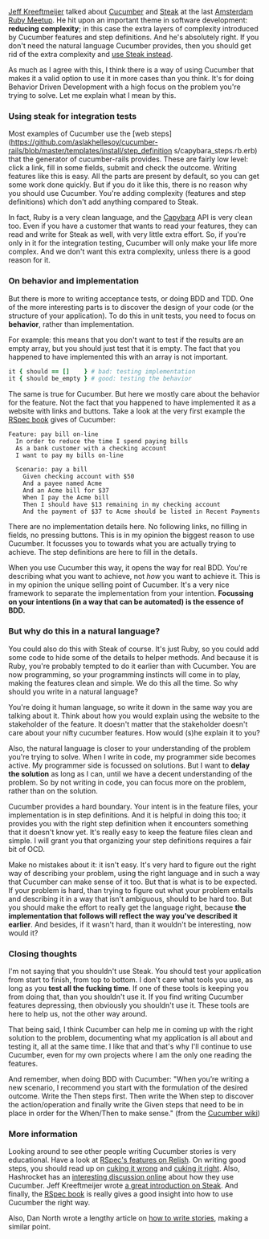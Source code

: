 [Jeff Kreeftmeijer](http://jeffkreeftmeijer.com") talked about [Cucumber](http://cukes.info/)
and [Steak](https://github.com/cavalle/steak) at the last [Amsterdam Ruby
Meetup](http://amsterdam-rb.org/). He hit upon an important theme in software development:
**reducing complexity**; in this case the extra layers of complexity introduced by Cucumber
features and step definitions. And he's absolutely right. If you don't need the natural
language Cucumber provides, then you should get rid of the extra complexity and [use Steak
instead](http://jeffkreeftmeijer.com/2010/steak-because-cucumber-is-for-vegetarians/).

As much as I agree with this, I think there is a way of using Cucumber that makes it a valid option
to use it in more cases than you think. It's for doing Behavior Driven Development with a high focus
on the problem you're trying to solve. Let me explain what I mean by this.

### Using steak for integration tests

Most examples of Cucumber use the [web
steps](https://github.com/aslakhellesoy/cucumber-rails/blob/master/templates/install/step_definition
s/capybara_steps.rb.erb) that the generator of cucumber-rails provides. These are fairly low level:
click a link, fill in some fields, submit and check the outcome. Writing features like this is easy.
All the parts are present by default, so you can get some work done quickly. But if you do it like
this, there is no reason why you should use Cucumber. You're adding complexity (features and step
definitions) which don't add anything compared to Steak.

In fact, Ruby is a very clean language, and the [Capybara](https://github.com/jnicklas/capybara/)
API is very clean too. Even if you have a customer that wants to read your features, they can
read and write for Steak as well, with very little extra effort. So, if you're only in it for the
integration testing, Cucumber will only make your life more complex. And we don't want this extra
complexity, unless there is a good reason for it.

### On behavior and implementation

But there is more to writing acceptance tests, or doing BDD and TDD. One of the more interesting
parts is to discover the design of your code (or the structure of your application). To do this in
unit tests, you need to focus on **behavior**, rather than implementation.

For example: this means that you don't want to test if the results are an empty array, but you
should just test that it is empty. The fact that you happened to have implemented this with an array
is not important.

``` ruby
it { should == []    } # bad: testing implementation
it { should be_empty } # good: testing the behavior
```

The same is true for Cucumber. But here we mostly care about the behavior for the feature. Not the
fact that you happened to have implemented it as a website with links and buttons. Take a look at
the very first example the [RSpec book](http://www.pragprog.com/titles/achbd/the-rspec-book) gives
of Cucumber:

``` feature
Feature: pay bill on-line
  In order to reduce the time I spend paying bills
  As a bank customer with a checking account
  I want to pay my bills on-line

  Scenario: pay a bill
    Given checking account with $50
    And a payee named Acme
    And an Acme bill for $37
    When I pay the Acme bill
    Then I should have $13 remaining in my checking account
    And the payment of $37 to Acme should be listed in Recent Payments
```

There are no implementation details here. No following links, no filling in fields, no pressing
buttons. This is in my opinion the biggest reason to use Cucumber. It focusses you to towards what
you are actually trying to achieve. The step definitions are here to fill in the details.

When you use Cucumber this way, it opens the way for real BDD. You're describing what you want
to achieve, not *how* you want to achieve it. This is in my opinion the unique selling point of
Cucumber. It's a very nice framework to separate the implementation from your intention. **Focussing
on your intentions (in a way that can be automated) is the essence of BDD.**

### But why do this in a natural language?

You could also do this with Steak of course. It's just Ruby, so you could add some code to hide some
of the details to helper methods. And because it is Ruby, you're probably tempted to do it earlier
than with Cucumber. You are now programming, so your programming instincts will come in to play,
making the features clean and simple. We do this all the time. So why should you write in a natural
language?

You're doing it human language, so write it down in the same way you are talking about it. Think
about how you would explain using the website to the stakeholder of the feature. It doesn't matter
that the stakeholder doesn't care about your nifty cucumber features. How would (s)he explain it to
you?

Also, the natural language is closer to your understanding of the problem you're trying to
solve. When I write in code, my programmer side becomes active. My programmer side is focussed
on solutions. But I want to **delay the solution** as long as I can, until we have a decent
understanding of the problem. So by not writing in code, you can focus more on the problem, rather
than on the solution.

Cucumber provides a hard boundary. Your intent is in the feature files, your implementation is
in step definitions. And it is helpful in doing this too; it provides you with the right step
definition when it encounters something that it doesn't know yet. It's really easy to keep the
feature files clean and simple. I will grant you that organizing your step definitions requires a
fair bit of OCD.

Make no mistakes about it: it isn't easy. It's very hard to figure out the right way of describing
your problem, using the right language and in such a way that Cucumber can make sense of it too.
But that is what is to be expected. If your problem is hard, than trying to figure out what your
problem entails and describing it in a way that isn't ambiguous, should to be hard too. But you
should make the effort to really get the language right, because **the implementation that follows
will reflect the way you've described it earlier**. And besides, if it wasn't hard, than it wouldn't
be interesting, now would it?

### Closing thoughts

I'm not saying that you shouldn't use Steak. You should test your application from start to finish,
from top to bottom. I don't care what tools you use, as long as you **test all the fucking time**.
If one of these tools is keeping you from doing that, than you shouldn't use it. If you find writing
Cucumber features depressing, then obviously you shouldn't use it. These tools are here to help us,
not the other way around.

That being said, I think Cucumber can help me in coming up with the right solution to the problem,
documenting what my application is all about and testing it, all at the same time. I like that and
that's why I'll continue to use Cucumber, even for my own projects where I am the only one reading
the features.

And remember, when doing BDD with Cucumber: "When you’re writing a new scenario, I recommend
you start with the formulation of the desired outcome. Write the Then steps first. Then
write the When step to discover the action/operation and finally write the Given steps
that need to be in place in order for the When/Then to make sense." (from the [Cucumber
wiki](https://github.com/aslakhellesoy/cucumber/wiki/))

### More information

Looking around to see other people writing Cucumber stories is very educational. Have a
look at [RSpec's features on Relish](http://relishapp.com/rspec/). On writing good steps,
you should read up on [cuking it wrong](http://elabs.se/blog/15-you-re-cuking-it-wrong) and
[cuking it right](http://mislav.uniqpath.com/2010/09/cuking-it-right/). Also, Hashrocket has an
[interesting discussion online](http://hashrocket.com/blog/view/cucumber-at-hashrocket-bookclub/)
about how they use Cucumber. Jeff Kreeftmeijer wrote [a great introduction on
Steak](http://jeffkreeftmeijer.com/2010/steak-because-cucumber-is-for-vegetarians/). And finally,
the [RSpec book](http://www.pragprog.com/titles/achbd/the-rspec-book) is really gives a good insight
into how to use Cucumber the right way.

Also, Dan North wrote a lengthy article on [how to write
stories](http://dannorth.net/2011/01/31/whose-domain-is-it-anyway/), making a similar point.
